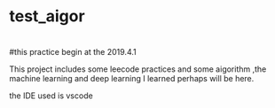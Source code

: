 # test_aigor
# 
#this practice begin at the 2019.4.1

This project includes some leecode  practices and some aigorithm ,the machine learning and deep learning I learned perhaps will be here.

the IDE used is vscode